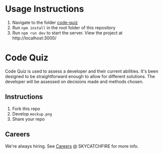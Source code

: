 # Usage Instructions
1. Navigate to the folder [code-quiz](https://github.com/dmr121/code-quiz/tree/master/code-quiz) 
1. Run `npm install` in the root folder of this repository
1. Run `npm run dev` to start the server. View the project at http://localhost:3000/

# Code Quiz

Code Quiz is used to assess a developer and their current abilities. It's been designed to be straightforward enough to allow for different solutions. The developer will be assessed on decisions made and methods chosen.

## Instructions

1. Fork this repo
2. Develop `mockup.png`
4. Share your repo

## Careers

We're always hiring. See [Careers](https://www.skycatchfire.com/careers) @ SKYCATCHFIRE for more info.
